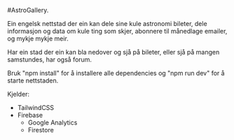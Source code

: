#AstroGallery.

Ein engelsk nettstad der ein kan dele sine kule astronomi bileter, dele informasjon og data om kule ting som skjer, abonnere til månedlage emailer, og mykje mykje meir.

Har ein stad der ein kan bla nedover og sjå på bileter, eller sjå på mangen samstundes, har også forum.

Bruk "npm install" for å installere alle dependencies og "npm run dev" for å starte nettstaden.

Kjelder:

-   TailwindCSS
-   Firebase
    -   Google Analytics
    -   Firestore
